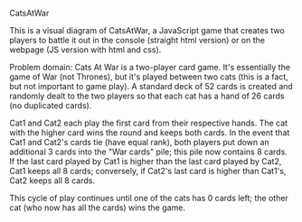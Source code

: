 CatsAtWar

This is a visual diagram of CatsAtWar, a JavaScript game that creates two players to battle it out in the console (straight html version) or on the webpage (JS version with html and css).

Problem domain: Cats At War is a two-player card game. It's essentially the game of War (not Thrones), but it's played between two cats (this is a fact, but not important to game play). A standard deck of 52 cards is created and randomly dealt to the two players so that each cat has a hand of 26 cards (no duplicated cards).

Cat1 and Cat2 each play the first card from their respective hands. The cat with the higher card wins the round and keeps both cards. In the event that Cat1 and Cat2's cards tie (have equal rank), both players put down an additional 3 cards into the "War cards" pile; this pile now contains 8 cards. If the last card played by Cat1 is higher than the last card played by Cat2, Cat1 keeps all 8 cards; conversely, if Cat2's last card is higher than Cat1's, Cat2 keeps all 8 cards.

This cycle of play continues until one of the cats has 0 cards left; the other cat (who now has all the cards) wins the game.